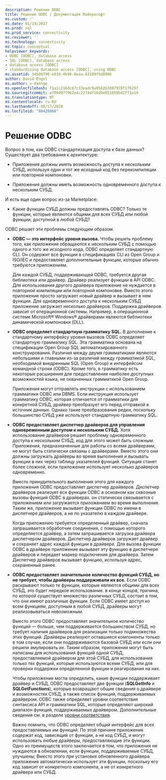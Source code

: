 ```yaml
---
description: Решение ODBC
title: Решение ODBC | Документация Майкрософт
ms.custom: ''
ms.date: 01/19/2017
ms.prod: sql
ms.prod_service: connectivity
ms.reviewer: ''
ms.technology: connectivity
ms.topic: conceptual
helpviewer_keywords:
- ODBC [ODBC], database access
- SQL [ODBC], database access
- database access [ODBC]
- standardizing database access [ODBC], using ODBC
ms.assetid: 34b80790-e010-4b90-8eaa-03189f5d8986
author: David-Engel
ms.author: v-daenge
ms.openlocfilehash: f1a1c216dc67c33eadc9a058263087978f176297
ms.sourcegitcommit: e700497f962e4c2274df16d9e651059b42ff1a10
ms.translationtype: MT
ms.contentlocale: ru-RU
ms.lasthandoff: 08/17/2020
ms.locfileid: "88428866"
---
```

# <a name="the-odbc-solution"></a>Решение ODBC
Вопрос в том, как ODBC стандартизация доступа к базе данных? Существует два требования к архитектуре:  
  
-   Приложения должны иметь возможность доступа к нескольким СУБД, используя один и тот же исходный код без перекомпиляции или повторной компоновки.  
  
-   Приложения должны иметь возможность одновременного доступа к нескольким СУБД.  
  
 И есть еще один вопрос из-за Marketplace:  
  
-   Какие функции СУБД должны предоставлять ODBC? Только те функции, которые являются общими для всех СУБД или любой функции, доступной в любой СУБД?  
  
 ODBC решает эти проблемы следующим образом.  
  
-   **ODBC — это интерфейс уровня вызова.** Чтобы решить проблему того, как приложения обращаются к нескольким СУБД с помощью одного и того же исходного кода, ODBC определяет стандартную CLI. Он содержит все функции в спецификациях CLI из Open Group и ISO/IEC и предоставляет дополнительные функции, которые обычно требуются приложениям.  
  
     Для каждой СУБД, поддерживающей ODBC, требуется другая библиотека или драйвер. Драйвер реализует функции в API ODBC. Для использования другого драйвера приложение не нуждается в повторной компиляции или повторной компоновке. Вместо этого приложение просто загружает новый драйвер и вызывает в нем функции. Для одновременного доступа к нескольким СУБД приложение загружает несколько драйверов. Поддержка драйверов зависит от операционной системы. Например, в операционной системе Microsoft® Windows® драйверами являются библиотеки динамической компоновки (DLL).  
  
-   **ODBC определяет стандартную грамматику SQL.** В дополнение к стандартному интерфейсу уровня вызовов ODBC определяет стандартную грамматику SQL. Эта грамматика основана на спецификации Open Group SQL автоматизированного конструирования. Различия между двумя грамматиками являются небольшими и главными из-за различий между грамматикой SQL, необходимой внедренным SQL (Open Group) и интерфейсом командной строки (ODBC). Кроме того, в грамматику есть некоторые расширения для предоставления наиболее доступных возможностей языка, не охваченных грамматикой Open Group.  
  
     Приложения могут отправлять инструкции с использованием грамматики ODBC или DBMS. Если инструкция использует грамматику ODBC, которая отличается от грамматики для конкретной СУБД, драйвер преобразует его перед отправкой в источник данных. Однако такие преобразования редки, поскольку большинство СУБД уже используют стандартную грамматику SQL.  
  
-   **ODBC предоставляет диспетчер драйверов для управления одновременным доступом к нескольким СУБД.** Хотя использование драйверов решает проблему одновременного доступа к нескольким СУБД, код для этого может быть сложным. Приложения, предназначенные для работы со всеми драйверами, не могут быть статически связаны с драйверами. Вместо этого они должны загружать драйверы во время выполнения и вызывать функции в них через таблицу указателей функций. Ситуация станет более сложной, если приложение использует несколько драйверов одновременно.  
  
     Вместо принудительного выполнения этого для каждого приложения ODBC предоставляет диспетчер драйверов. Диспетчер драйверов реализует все функции ODBC в основном как сквозные вызовы функций ODBC в драйверах. он статически связывается с приложением или загружается приложением во время выполнения. Таким же, приложение вызывает функции ODBC по имени в диспетчере драйверов, а не по указателю в каждом драйвере.  
  
     Когда приложению требуется определенный драйвер, сначала запрашивается обработчик соединения, с помощью которого определяется драйвер, а затем запрашивается загрузка драйвера диспетчером драйверов. Диспетчер драйверов загружает драйвер и сохраняет адрес каждой функции в драйвере. Для вызова функции ODBC в драйвере приложение вызывает эту функцию в диспетчере драйверов и передает маркер подключения для драйвера. Затем Диспетчер драйверов вызывает функцию, используя адрес, сохраненный ранее.  
  
-   **ODBC предоставляет значительное количество функций СУБД, но не требует, чтобы драйверы поддерживали их все.** Если ODBC раскрывают только те функции, которые являются общими для всех СУБД, это будет нередкое использование. в конце концов, причина, по которой существует множество различных СУБД, состоит в том, что они имеют различные функции. Если ODBC имеет доступ ко всем функциям, доступным в любой СУБД, драйверы могут реализовываться невозможным.  
  
     Вместо этого ODBC предоставляет значительное количество функций — больше, чем поддерживается большинством СУБД, но требует наличия драйверов для реализации только подмножества этих функций. Драйверы реализуют оставшиеся компоненты только в том случае, если они поддерживаются базовой СУБД или если они решили эмулировать их. Таким образом, приложения могут быть написаны для использования функций одной СУБД, предоставляемой драйвером для этой СУБД, для использования только тех функций, которые используются всеми СУБД, или для проверки поддержки определенной функции и реагирования на них.  
  
     Чтобы приложение могла определить, какие функции поддерживает драйвер и СУБД, ODBC предоставляет две функции (**SQLGetInfo** и **SQLGetFunctions**), которые возвращают общие сведения о драйвере и возможностях СУБД, а также список функций, поддерживаемых драйвером. ODBC также определяет уровни соответствия синтаксиса API и грамматики SQL, которые определяют широкий диапазон функций, поддерживаемых драйвером. Дополнительные сведения см. в разделе [уровни соответствия](../../odbc/reference/develop-app/conformance-levels.md).  
  
     Важно помнить, что ODBC определяет общий интерфейс для всех предоставляемых им функций. По этой причине приложения содержат код, зависящий от функции, а не код СУБД, и могут использовать любые драйверы, предоставляющие эти функции. Одно из преимуществ этого заключается в том, что приложения не нуждаются в обновлении, если функции, поддерживаемые СУБД, улучшены; Вместо этого при установке обновленного драйвера приложение автоматически использует эти функции, поскольку его код зависит от конкретного компонента, а не от конкретного драйвера или СУБД.
